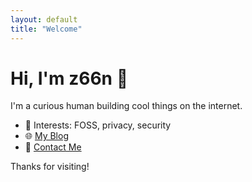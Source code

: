 ```yaml
---
layout: default
title: "Welcome"
---
```


# Hi, I'm z66n 👋

I'm a curious human building cool things on the internet.

- 🧠 Interests: FOSS, privacy, security
- 🌐 [My Blog](https://z66n.github.io/blog)
- 💬 [Contact Me](mailto:you@example.com)

Thanks for visiting!
